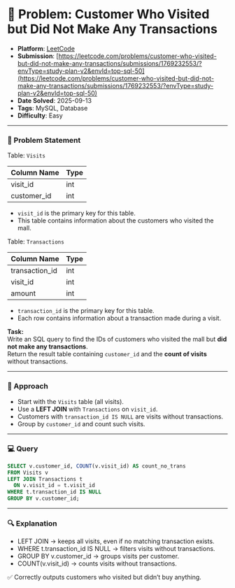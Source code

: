 # 🧲 Problem: Customer Who Visited but Did Not Make Any Transactions

- **Platform**: [LeetCode](https://leetcode.com/problems/customer-who-visited-but-did-not-make-any-transactions/description/?envType=study-plan-v2&envId=top-sql-50)
- **Submission**: [https://leetcode.com/problems/customer-who-visited-but-did-not-make-any-transactions/submissions/1769232553/?envType=study-plan-v2&envId=top-sql-50](https://leetcode.com/problems/customer-who-visited-but-did-not-make-any-transactions/submissions/1769232553/?envType=study-plan-v2&envId=top-sql-50)
- **Date Solved**: 2025-09-13
- **Tags**: MySQL, Database
- **Difficulty**: Easy

---

### 📄 Problem Statement  
Table: `Visits`  

| Column Name | Type |
|-------------|------|
| visit_id    | int  |
| customer_id | int  |

- `visit_id` is the primary key for this table.  
- This table contains information about the customers who visited the mall.  

Table: `Transactions`  

| Column Name   | Type |
|---------------|------|
| transaction_id| int  |
| visit_id      | int  |
| amount        | int  |

- `transaction_id` is the primary key for this table.  
- Each row contains information about a transaction made during a visit.  

**Task:**  
Write an SQL query to find the IDs of customers who visited the mall but **did not make any transactions**.  
Return the result table containing `customer_id` and the **count of visits** without transactions.  

---

### 📝 Approach  
- Start with the `Visits` table (all visits).  
- Use a **LEFT JOIN** with `Transactions` on `visit_id`.  
- Customers with `transaction_id IS NULL` are visits without transactions.  
- Group by `customer_id` and count such visits.  

---

### 💻 Query  
```sql
SELECT v.customer_id, COUNT(v.visit_id) AS count_no_trans
FROM Visits v
LEFT JOIN Transactions t
  ON v.visit_id = t.visit_id
WHERE t.transaction_id IS NULL
GROUP BY v.customer_id;
```
---

### 🔍 Explanation

- LEFT JOIN → keeps all visits, even if no matching transaction exists.
- WHERE t.transaction_id IS NULL → filters visits without transactions.
- GROUP BY v.customer_id → groups visits per customer.
- COUNT(v.visit_id) → counts visits without transactions.

✅ Correctly outputs customers who visited but didn’t buy anything.
